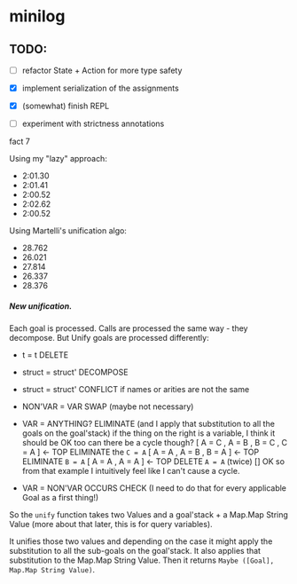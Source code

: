 # minilog

## TODO:
- [ ] refactor State + Action for more type safety
- [x] implement serialization of the assignments
- [x] (somewhat) finish REPL
- [ ] experiment with strictness annotations


fact 7

Using my "lazy" approach:

- 2:01.30
- 2:01.41
- 2:00.52
- 2:02.62
- 2:00.52

Using Martelli's unification algo:

- 28.762
- 26.021
- 27.814
- 26.337
- 28.376






##### New unification.
Each goal is processed.
Calls are processed the same way - they decompose.
But Unify goals are processed differently:

  - t = t               DELETE
  - struct = struct'    DECOMPOSE
  - struct = struct'    CONFLICT if names or arities are not the same

  - NON'VAR = VAR       SWAP (maybe not necessary)
  - VAR = ANYTHING?     ELIMINATE (and I apply that substitution to all the goals on the goal'stack)
    if the thing on the right is a variable, I think it should be OK too
    can there be a cycle though?
    [ A = C
    , A = B
    , B = C
    , C = A ] <- TOP
    ELIMINATE the `C = A`
    [ A = A
    , A = B
    , B = A ] <- TOP
    ELIMINATE `B = A`
    [ A = A
    , A = A ] <- TOP
    DELETE `A = A` (twice)
    []
    OK so from that example I intuitively feel like I can't cause a cycle.
  
  - VAR = NON'VAR       OCCURS CHECK (I need to do that for every applicable Goal as a first thing!)




So the `unify` function takes two Values and a goal'stack + a Map.Map String Value (more about that later, this is for query variables).

It unifies those two values and depending on the case it might apply the substitution to all the sub-goals on the goal'stack.
It also applies that substitution to the Map.Map String Value.
Then it returns `Maybe ([Goal], Map.Map String Value)`.
